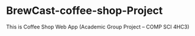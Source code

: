 # BrewCast-coffee-shop-Project
This is Coffee Shop Web App (Academic Group Project – COMP SCI 4HC3)
